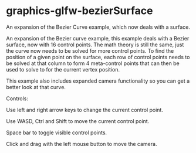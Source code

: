 # graphics-glfw-bezierSurface
An expansion of the Bezier Curve example, which now deals with a surface.

An expansion of the Bezier curve example, this example deals with a Bezier surface, now with 16 control points. The math theory is still the same, just the curve now needs to be solved for more control points. To find the position of a given point on the surface, each row of control points needs to be solved at that column to form 4 meta-control points that can then be used to solve to for the current vertex position.


This example also includes expanded camera functionality so you can get a better look at that curve.

Controls:

Use left and right arrow keys to change the current control point.

Use WASD, Ctrl and Shift to move the current control point.

Space bar to toggle visible control points.

Click and drag with the left mouse button to move the camera.
